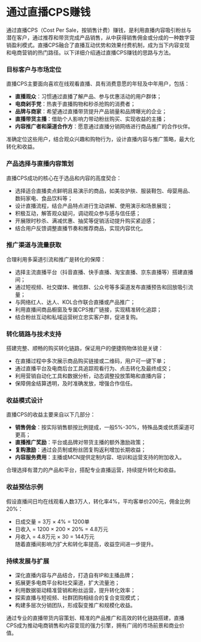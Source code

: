 # 通过直播CPS赚钱

通过直播CPS（Cost Per Sale，按销售计费）赚钱，是利用直播内容吸引粉丝与潜在客户，通过推荐和带货完成产品销售，从中获得销售佣金或分成的一种数字营销盈利模式。直播CPS融合了直播互动优势和效果付费机制，成为当下内容变现和电商营销的热门路径。以下详细介绍通过直播CPS赚钱的思路与方法。

### 目标客户与市场定位  
直播CPS主要面向喜欢在线观看直播、具有消费意愿的年轻及中年用户，包括：  
* **直播观众**：习惯通过直播了解产品、参与优惠活动的用户群体；  
* **电商剁手党**：热衷于直播购物和秒杀抢购的消费者；  
* **品牌与商家**：希望通过直播带货提升产品销量和品牌曝光的企业；  
* **直播带货主播**：借助个人影响力带动粉丝购买、实现收益的主播；  
* **内容推广者和渠道合作方**：愿意通过直播分销网络进行商品推广的合作伙伴。

准确定位这些用户，结合观众兴趣和购物行为，设计直播内容与推广策略，最大化转化和收益。

### 产品选择与直播内容策划  
直播CPS成功的核心在于选品和内容的高度契合：  
* 选择适合直播卖点鲜明且易演示的商品，如美妆护肤、服装鞋包、母婴用品、数码家电、食品饮料等；  
* 设计直播流程，结合产品特点进行生动讲解、使用演示和场景展现；  
* 积极互动，解答观众疑问，调动观众参与感与信任感；  
* 开展限时秒杀、满减优惠、抽奖等促销活动提升购买紧迫感；  
* 结合用户反馈调整直播节奏和推荐商品，实现内容优化。  

### 推广渠道与流量获取  
合理利用多渠道引流和推广是转化的保障：  
* 选择主流直播平台（抖音直播、快手直播、淘宝直播、京东直播等）搭建直播间；  
* 通过短视频、社交媒体、微信群、公众号等多渠道发布直播预告和回放吸引流量；  
* 与网络红人、达人、KOL合作联合直播或产品推广；  
* 利用直播间商品橱窗及专属CPS推广链接，实现精准转化追踪；  
* 结合粉丝互动和私域运营树立忠实客户群，促进复购。  

### 转化链路与技术支持  
搭建完整、顺畅的购买转化链路，保证用户的便捷购物体验是关键：  
* 在直播过程中多次展示商品购买链接或二维码，用户可一键下单；  
* 通过直播平台及电商后台工具追踪观看行为、点击转化及最终成交；  
* 利用营销自动化工具和数据分析，动态调整投放策略和直播内容；  
* 保障佣金结算透明，及时准确发放，增强合作信任。  

### 收益模式设计  
直播CPS的收益主要来自以下几部分：  
* **销售佣金**：按实际销售额按比例提成，一般5%-30%，特殊品类或优质渠道可更高；  
* **直播推广奖励**：平台或品牌对带货主播的额外激励政策；  
* **复购激励**：通过会员制或粉丝团复购返利增加长期收益；  
* **内容服务费用**：主播或MCN提供定制内容、培训和运营支持的附加收入。

合理选择有潜力的产品和平台，搭配专业直播运营，持续提升转化和收益。

### 收益预估示例  
假设直播间日均在线观看人数3万人，转化率4%，平均客单价200元，佣金比例20%：  
* 日成交量 = 3万 × 4% = 1200单  
* 日收入 = 1200 × 200 × 20% = 4.8万元  
* 月收入 = 4.8万元 × 30 = 144万元  
随着直播间影响力扩大和转化率提高，收益空间进一步提升。

### 持续发展与扩展  
* 深化直播内容与产品结合，打造自有IP和主播品牌；  
* 拓展更多电商平台和社交渠道，扩大流量池；  
* 利用数据驱动精准营销和粉丝运营，提升转化效率；  
* 探索直播与短视频、社群团购相结合的复合变现模式；  
* 构建多层次分销团队，形成裂变推广和规模化收益。

通过专业的直播带货内容策划、精准的产品推广和高效的转化链路搭建，直播CPS成为推动电商销售和内容变现的强力引擎，拥有广阔的市场前景和商业价值。